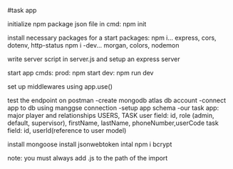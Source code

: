 #task app

initialize npm package json file in cmd: npm init

install necessary packages for a start packages:
npm i... express, cors, dotenv, http-status
npm i -dev... morgan, colors, nodemon

write server script in server.js and setup an express server

start app cmds: prod: npm start dev: npm run dev

set up middlewares using app.use()

test the endpoint on postman
-create mongodb atlas db account
-connect app to db using manggse connection
-setup app schema
-our task app: major player and relationships
USERS, TASK
user field: id, role (admin, default, supervisor), firstName, lastName, phoneNumber,userCode
task field: id, userId(reference to user model)

install mongoose
install jsonwebtoken
intal npm i bcrypt

note: you must always add .js to the path of the import
